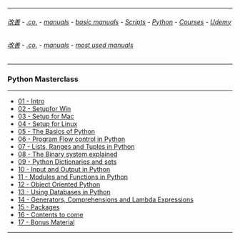 
---

###### [改善](https://github.com/ttltrk/0C/blob/master/README.MD) - [.co.](https://github.com/ttltrk/PRG/blob/master/CODING.MD) - [manuals](https://github.com/ttltrk/PRG/blob/master/MAN.MD) - [basic manuals](https://github.com/ttltrk/PRG/blob/master/MANUALS.MD) - [Scripts](https://github.com/ttltrk/PRG/blob/master/PY/DOC/SC/SC.MD) - [Python](https://github.com/ttltrk/PRG/blob/master/PY/DOC/OPYM/OPYM.MD) - [Courses](https://github.com/ttltrk/PRG/blob/master/PY/DOC/OPYM/13/COURSES.MD) - [Udemy](https://github.com/ttltrk/PRG/blob/master/PY/DOC/OPYM/13/06/UDEMY.MD)

###### [改善](https://github.com/ttltrk/0C/blob/master/README.MD) - [.co.](https://github.com/ttltrk/PRG/blob/master/CODING.MD) - [manuals](https://github.com/ttltrk/PRG/blob/master/MAN.MD) - [most used manuals](https://github.com/ttltrk/PRG/blob/master/MUM.MD) 

---

### Python Masterclass

---

* [01 - Intro]()
* [02 - Setupfor Win]()
* [03 - Setup for Mac]()
* [04 - Setup for Linux]()
* [05 - The Basics of Python]()
* [06 - Program Flow control in Python]()
* [07 - Lists, Ranges and Tuples in Python]()
* [08 - The Binary system explained]()
* [09 - Python Dictionaries and sets]()
* [10 - Input and Output in Python]()
* [11 - Modules and Functions in Python]()
* [12 - Object Oriented Python]()
* [13 - Using Databases in Python]()
* [14 - Generators, Comprehensions and Lambda Expressions]()
* [15 - Packages]()
* [16 - Contents to come]()
* [17 - Bonus Material]()

---
